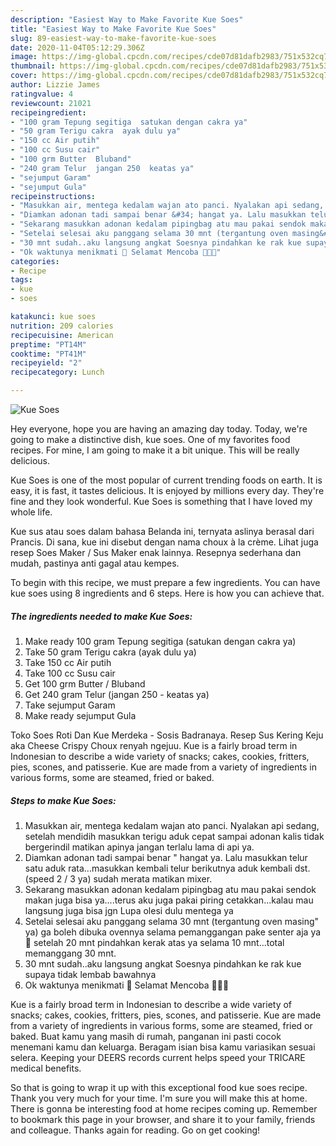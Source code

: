 ```yaml
---
description: "Easiest Way to Make Favorite Kue Soes"
title: "Easiest Way to Make Favorite Kue Soes"
slug: 89-easiest-way-to-make-favorite-kue-soes
date: 2020-11-04T05:12:29.306Z
image: https://img-global.cpcdn.com/recipes/cde07d81dafb2983/751x532cq70/kue-soes-foto-resep-utama.jpg
thumbnail: https://img-global.cpcdn.com/recipes/cde07d81dafb2983/751x532cq70/kue-soes-foto-resep-utama.jpg
cover: https://img-global.cpcdn.com/recipes/cde07d81dafb2983/751x532cq70/kue-soes-foto-resep-utama.jpg
author: Lizzie James
ratingvalue: 4
reviewcount: 21021
recipeingredient:
- "100 gram Tepung segitiga  satukan dengan cakra ya"
- "50 gram Terigu cakra  ayak dulu ya"
- "150 cc Air putih"
- "100 cc Susu cair"
- "100 grm Butter  Bluband"
- "240 gram Telur  jangan 250  keatas ya"
- "sejumput Garam"
- "sejumput Gula"
recipeinstructions:
- "Masukkan air, mentega kedalam wajan ato panci. Nyalakan api sedang, setelah mendidih masukkan terigu aduk cepat sampai adonan kalis tidak bergerindil matikan apinya jangan terlalu lama di api ya."
- "Diamkan adonan tadi sampai benar &#34; hangat ya. Lalu masukkan telur satu aduk rata...masukkan kembali telur berikutnya aduk kembali dst.(speed 2 / 3 ya) sudah merata matikan mixer."
- "Sekarang masukkan adonan kedalam pipingbag atu mau pakai sendok makan juga bisa ya....terus aku juga pakai piring cetakkan...kalau mau langsung juga bisa jgn Lupa olesi dulu mentega ya"
- "Setelai selesai aku panggang selama 30 mnt (tergantung oven masing&#34; ya) ga boleh dibuka ovennya selama pemanggangan pake senter aja ya 🤭 setelah 20 mnt pindahkan kerak atas ya selama 10 mnt...total memanggang 30 mnt."
- "30 mnt sudah..aku langsung angkat Soesnya pindahkan ke rak kue supaya tidak lembab bawahnya"
- "Ok waktunya menikmati 💃 Selamat Mencoba 👩‍🍳🥰"
categories:
- Recipe
tags:
- kue
- soes

katakunci: kue soes 
nutrition: 209 calories
recipecuisine: American
preptime: "PT14M"
cooktime: "PT41M"
recipeyield: "2"
recipecategory: Lunch

---
```



![Kue Soes](https://img-global.cpcdn.com/recipes/cde07d81dafb2983/751x532cq70/kue-soes-foto-resep-utama.jpg)

Hey everyone, hope you are having an amazing day today. Today, we're going to make a distinctive dish, kue soes. One of my favorites food recipes. For mine, I am going to make it a bit unique. This will be really delicious.

Kue Soes is one of the most popular of current trending foods on earth. It is easy, it is fast, it tastes delicious. It is enjoyed by millions every day. They're fine and they look wonderful. Kue Soes is something that I have loved my whole life.

Kue sus atau soes dalam bahasa Belanda ini, ternyata aslinya berasal dari Prancis. Di sana, kue ini disebut dengan nama choux à la crème. Lihat juga resep Soes Maker / Sus Maker enak lainnya. Resepnya sederhana dan mudah, pastinya anti gagal atau kempes.


To begin with this recipe, we must prepare a few ingredients. You can have kue soes using 8 ingredients and 6 steps. Here is how you can achieve that.

<!--inarticleads1-->

##### The ingredients needed to make Kue Soes:

1. Make ready 100 gram Tepung segitiga  (satukan dengan cakra ya)
1. Take 50 gram Terigu cakra  (ayak dulu ya)
1. Take 150 cc Air putih
1. Take 100 cc Susu cair
1. Get 100 grm Butter / Bluband
1. Get 240 gram Telur  (jangan 250 - keatas ya)
1. Take sejumput Garam
1. Make ready sejumput Gula


Toko Soes Roti Dan Kue Merdeka - Sosis Badranaya. Resep Sus Kering Keju aka Cheese Crispy Choux renyah ngejuu. Kue is a fairly broad term in Indonesian to describe a wide variety of snacks; cakes, cookies, fritters, pies, scones, and patisserie. Kue are made from a variety of ingredients in various forms, some are steamed, fried or baked. 

<!--inarticleads2-->

##### Steps to make Kue Soes:

1. Masukkan air, mentega kedalam wajan ato panci. Nyalakan api sedang, setelah mendidih masukkan terigu aduk cepat sampai adonan kalis tidak bergerindil matikan apinya jangan terlalu lama di api ya.
1. Diamkan adonan tadi sampai benar &#34; hangat ya. Lalu masukkan telur satu aduk rata...masukkan kembali telur berikutnya aduk kembali dst.(speed 2 / 3 ya) sudah merata matikan mixer.
1. Sekarang masukkan adonan kedalam pipingbag atu mau pakai sendok makan juga bisa ya....terus aku juga pakai piring cetakkan...kalau mau langsung juga bisa jgn Lupa olesi dulu mentega ya
1. Setelai selesai aku panggang selama 30 mnt (tergantung oven masing&#34; ya) ga boleh dibuka ovennya selama pemanggangan pake senter aja ya 🤭 setelah 20 mnt pindahkan kerak atas ya selama 10 mnt...total memanggang 30 mnt.
1. 30 mnt sudah..aku langsung angkat Soesnya pindahkan ke rak kue supaya tidak lembab bawahnya
1. Ok waktunya menikmati 💃 Selamat Mencoba 👩‍🍳🥰


Kue is a fairly broad term in Indonesian to describe a wide variety of snacks; cakes, cookies, fritters, pies, scones, and patisserie. Kue are made from a variety of ingredients in various forms, some are steamed, fried or baked. Buat kamu yang masih di rumah, panganan ini pasti cocok menemani kamu dan keluarga. Beragam isian bisa kamu variasikan sesuai selera. Keeping your DEERS records current helps speed your TRICARE medical benefits. 

So that is going to wrap it up with this exceptional food kue soes recipe. Thank you very much for your time. I'm sure you will make this at home. There is gonna be interesting food at home recipes coming up. Remember to bookmark this page in your browser, and share it to your family, friends and colleague. Thanks again for reading. Go on get cooking!

